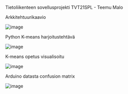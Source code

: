 Tietoliikenteen sovellusprojekti TVT21SPL - Teemu Malo

Arkkitehtuurikaavio

![image](https://user-images.githubusercontent.com/101553328/205619075-83829caf-2725-4e50-a9b4-324ec5075aaf.png)


Python K-means harjoitustehtävä

![image](https://user-images.githubusercontent.com/101553328/205619153-5a28c29e-914b-4e0f-8c79-81e3affb57fd.png)


K-means opetus visualisoitu

![image](https://user-images.githubusercontent.com/101553328/205619220-49f8955a-e8ad-428e-a96e-4c6ddc28e1f6.png)

Arduino datasta confusion matrix

![image](https://user-images.githubusercontent.com/101553328/207832013-6511330f-8a7e-4da4-bfc9-9754ba5bfbde.png)

